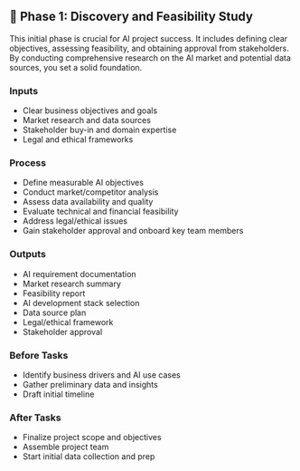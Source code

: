 ## 📍 Phase 1: Discovery and Feasibility Study
This initial phase is crucial for AI project success. It includes defining clear objectives, assessing feasibility, and obtaining approval from stakeholders. By conducting comprehensive research on the AI market and potential data sources, you set a solid foundation.
### Inputs
- Clear business objectives and goals
- Market research and data sources
- Stakeholder buy-in and domain expertise
- Legal and ethical frameworks

### Process
- Define measurable AI objectives
- Conduct market/competitor analysis
- Assess data availability and quality
- Evaluate technical and financial feasibility
- Address legal/ethical issues
- Gain stakeholder approval and onboard key team members

### Outputs
- AI requirement documentation
- Market research summary
- Feasibility report
- AI development stack selection
- Data source plan
- Legal/ethical framework
- Stakeholder approval

### Before Tasks
- Identify business drivers and AI use cases
- Gather preliminary data and insights
- Draft initial timeline

### After Tasks
- Finalize project scope and objectives
- Assemble project team
- Start initial data collection and prep

